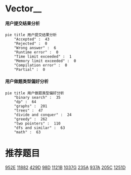 # Vector__

<!-- tabs:start -->



#### **用户提交结果分析**

```mermaid
pie title 用户提交结果分析
    "Accepted" :  43
    "Rejected" :  0
    "Wrong answer" :  6
    "Runtime error" :  0
    "Time limit exceeded" :  1
    "Memory limit exceeded" :  0
    "Compilation error" :  0
    "Partial" :  0
```

#### **用户做题类型偏好分析**

```mermaid
pie title 用户做题类型偏好分析
    "binary search" :  35
    "dp" :  64
    "graphs" :  201
    "trees" :  47
    "divide and conquer" :  24
    "greedy" :  262
    "two pointers" :  110
    "dfs and similar" :  63
    "math" :  63
```



<!-- tabs:end -->
# 推荐题目
[952E](https://codeforces.com/contest/952/problem/E)
[11882](https://codeforces.com/contest/1188/problem/2)
[429D](https://codeforces.com/contest/429/problem/D)
[98D](https://codeforces.com/contest/98/problem/D)
[1121B](https://codeforces.com/contest/1121/problem/B)
[1037G](https://codeforces.com/contest/1037/problem/G)
[235A](https://codeforces.com/contest/235/problem/A)
[937A](https://codeforces.com/contest/937/problem/A)
[205C](https://codeforces.com/contest/205/problem/C)
[1251D](https://codeforces.com/contest/1251/problem/D)
